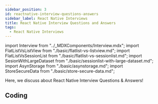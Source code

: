 ```yaml
---
sidebar_position: 3
id: reactnative-interview-questions-answers
sidebar_label: React Native Interviews
title: React Native Interview Questions and Answers
tags:
  - React Native Interviews
---
```


import Interview from "../_MDXComponents/Interview.mdx";
import FlatListVsListView from "./basic/flatlist-vs-listview.md";
import FlatListVsSessionList from "./basic/flatlist-vs-sessionlist.md";
import SesionWithLargeDataset from "./basic/sessionlist-with-large-dataset.md";
import AsynStorage from "./basic/asynstorage.md";
import StoreSecureData from "./basic/store-secure-data.md";

Here, we discuss about React Native Interview Questions & Answers!

## 

<Interview level="Junior">

  ## Coding
  <FlatListVsListView/>
  <FlatListVsSessionList />
  <SesionWithLargeDataset />
  <AsynStorage />
  <StoreSecureData />
</Interview>